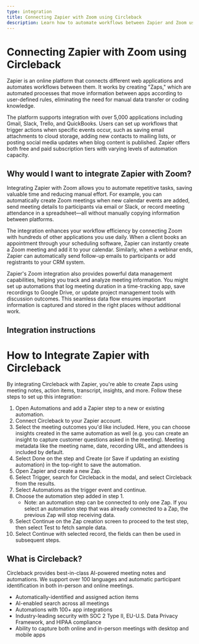 ```yaml
---
type: integration
title: Connecting Zapier with Zoom using Circleback
description: Learn how to automate workflows between Zapier and Zoom using Circleback to save time and enhance productivity.
---
```


# Connecting Zapier with Zoom using Circleback

Zapier is an online platform that connects different web applications and automates workflows between them. It works by creating "Zaps," which are automated processes that move information between apps according to user-defined rules, eliminating the need for manual data transfer or coding knowledge.

The platform supports integration with over 5,000 applications including Gmail, Slack, Trello, and QuickBooks. Users can set up workflows that trigger actions when specific events occur, such as saving email attachments to cloud storage, adding new contacts to mailing lists, or posting social media updates when blog content is published. Zapier offers both free and paid subscription tiers with varying levels of automation capacity.

## Why would I want to integrate Zapier with Zoom?

Integrating Zapier with Zoom allows you to automate repetitive tasks, saving valuable time and reducing manual effort. For example, you can automatically create Zoom meetings when new calendar events are added, send meeting details to participants via email or Slack, or record meeting attendance in a spreadsheet—all without manually copying information between platforms.

The integration enhances your workflow efficiency by connecting Zoom with hundreds of other applications you use daily. When a client books an appointment through your scheduling software, Zapier can instantly create a Zoom meeting and add it to your calendar. Similarly, when a webinar ends, Zapier can automatically send follow-up emails to participants or add registrants to your CRM system.

Zapier's Zoom integration also provides powerful data management capabilities, helping you track and analyze meeting information. You might set up automations that log meeting duration in a time-tracking app, save recordings to Google Drive, or update project management tools with discussion outcomes. This seamless data flow ensures important information is captured and stored in the right places without additional work.

## Integration instructions

# How to Integrate Zapier with Circleback

By integrating Circleback with Zapier, you're able to create Zaps using meeting notes, action items, transcript, insights, and more. Follow these steps to set up this integration:

1. Open Automations and add a Zapier step to a new or existing automation.
2. Connect Circleback to your Zapier account.
3. Select the meeting outcomes you'd like included. Here, you can choose insights created in the same automation as well (e.g. you can create an insight to capture customer questions asked in the meeting). Meeting metadata like the meeting name, date, recording URL, and attendees is included by default.
4. Select Done on the step and Create (or Save if updating an existing automation) in the top-right to save the automation.
5. Open Zapier and create a new Zap.
6. Select Trigger, search for Circleback in the modal, and select Circleback from the results.
7. Select Automations as the trigger event and continue.
8. Choose the automation step added in step 1.
   - Note: an automation step can be connected to only one Zap. If you select an automation step that was already connected to a Zap, the previous Zap will stop receiving data.
9. Select Continue on the Zap creation screen to proceed to the test step, then select Test to fetch sample data.
10. Select Continue with selected record, the fields can then be used in subsequent steps.

## What is Circleback?

Circleback provides best-in-class AI-powered meeting notes and automations. We support over 100 languages and automatic participant identification in both in-person and online meetings.
* Automatically-identified and assigned action items
* AI-enabled search across all meetings
* Automations with 100+ app integrations
* Industry-leading security with SOC 2 Type II, EU-U.S. Data Privacy Framework, and HIPAA compliance
* Ability to capture both online and in-person meetings with desktop and mobile apps